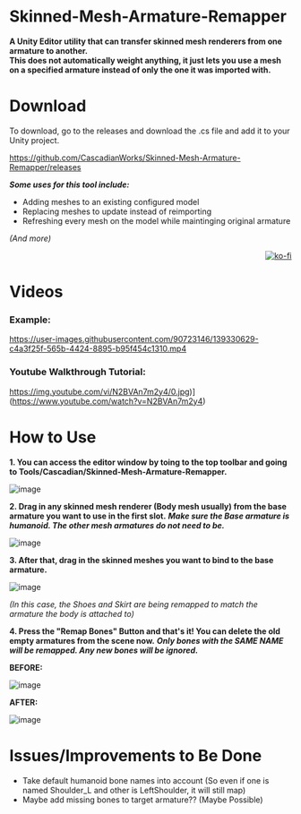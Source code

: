 # Skinned-Mesh-Armature-Remapper 

**A Unity Editor utility that can transfer skinned mesh renderers from one armature to another.  
This does not automatically weight anything, it just lets you use a mesh on a specified armature instead of only the one it was imported with.**

# **Download**
To download, go to the releases and download the .cs file and add it to your Unity project.

https://github.com/CascadianWorks/Skinned-Mesh-Armature-Remapper/releases

***Some uses for this tool include:***
- Adding meshes to an existing configured model
- Replacing meshes to update instead of reimporting
- Refreshing every mesh on the model while maintinging original armature

*(And more)* <p align="right">[![ko-fi](https://ko-fi.com/img/githubbutton_sm.svg)](https://ko-fi.com/N4N06S00V)</p>

# Videos
### Example:
https://user-images.githubusercontent.com/90723146/139330629-c4a3f25f-565b-4424-8895-b95f454c1310.mp4


### Youtube Walkthrough Tutorial:
https://img.youtube.com/vi/N2BVAn7m2y4/0.jpg)](https://www.youtube.com/watch?v=N2BVAn7m2y4)

# How to Use
**1. You can access the editor window by toing to the top toolbar and going to Tools/Cascadian/Skinned-Mesh-Armature-Remapper.**

![image](https://user-images.githubusercontent.com/90723146/138570521-a9e0e431-d6f8-456c-a9e0-1439e369c71d.png)

**2. Drag in any skinned mesh renderer (Body mesh usually) from the base armature you want to use in the first slot.** ***Make sure the Base armature is humanoid. The other mesh armatures do not need to be.***

![image](https://user-images.githubusercontent.com/90723146/138570540-46d97e76-2f1f-485a-bdb8-c6738298bacb.png)

**3. After that, drag in the skinned meshes you want to bind to the base armature.**

![image](https://user-images.githubusercontent.com/90723146/138570556-e541b9b6-cc01-4f53-a383-1a4bb899e21d.png)

*(In this case, the Shoes and Skirt are being remapped to match the armature the body is attached to)*

**4. Press the "Remap Bones" Button and that's it! You can delete the old empty armatures from the scene now.** ***Only bones with the SAME NAME will be remapped. Any new bones will be ignored.***

**BEFORE:**

![image](https://user-images.githubusercontent.com/90723146/138570569-d66afa7d-7e5e-48ef-b035-261811935743.png)

**AFTER:**

![image](https://user-images.githubusercontent.com/90723146/138570575-f82bccfa-2a1b-4766-8208-2723c2c29663.png)


# **Issues/Improvements to Be Done**
- Take default humanoid bone names into account (So even if one is named Shoulder_L and other is LeftShoulder, it will still map)
- Maybe add missing bones to target armature?? (Maybe Possible)

